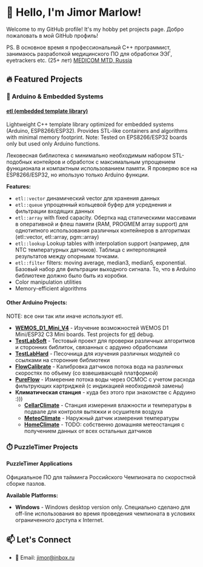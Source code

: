 # 👋 Hello, I'm Jimor Marlow!

Welcome to my GitHub profile! It's my hobby pet projects page.
Добро пожаловать в мой GitHub профиль! 

PS. В основное время я профессиональный C++ программист, занимаюсь разработкой медицинского ПО для обработки ЭЭГ, eyetrackers etc. (25+ лет) [MEDICOM MTD, Russia](https://medicom-mtd.com/)

## 🔥 Featured Projects

### 🎯 Arduino & Embedded Systems

#### **[etl (embedded template library)](https://github.com/JimorMarlow/WEMOS_D1_Mini_V4)**
Lightweight C++ template library optimized for embedded systems (Arduino, ESP8266/ESP32). Provides STL-like containers and algorithms with minimal memory footprint. Note: Tested on EPS8266/ESP32 boards only but used only Arduino functions.

Лековесная библиотека с минимально необходимым набором STL-подобных контейров и обработок с максимальным упрощением функционала и компактным использованием памяти. Я проверяю все на ESP8266/ESP32, но ипользую только Arduino функции.

**Features:**
- `etl::vector` динамический vector для хранения данных
- `etl::queue` упрощенный кольцевой буфер для усреднения и фильтрации входящих данных
- `etl::array` with fixed capacity. Обертка над статическими массивами в оперативной и флеш памяти (RAM, PROGMEM array support) для однотипного использования различных контейнеров в алгоритмах (etl::vector, etl::array, pgm::array)
- `etl::lookup` Lookup tables with interpolation support (например, для NTC температурных датчиков). Таблица с интерполяцией результатов между опорными точками.
- `etl::filter` filters: moving average, median3, median5, exponential. Базовый набор для фильтрации выходного сигнала. То, что в Arduino библиотеке должно было быть из коробки.
- Color manipulation utilities
- Memory-efficient algorithms

#### **Other Arduino Projects:**
NOTE: все они так или иначе используют etl.
- **[WEMOS_D1_Mini_V4](https://github.com/JimorMarlow/WEMOS_D1_Mini_V4)** - Изучение возможностей WEMOS D1 Mini/ESP32 C3 Mini boards. Test projects for [etl](https://github.com/JimorMarlow/WEMOS_D1_Mini_V4) debug.
- **[TestLabSoft](https://github.com/JimorMarlow/TestLabSoft)** - Тестовый проект для проверки различных алгоритмов и сторонних библиток, связанных с ардуино обработками
- **[TestLabHard](https://github.com/JimorMarlow/TestLabHard)** - Песочница для изучения различных модулей со ссылками на сторонние библиотеки
- **[FlowCalibrate](https://github.com/JimorMarlow/FlowCalibrate)** - Калибровка датчиков потока вода на различных скоростях по объему (со взвешивающей платформой)
- **[PureFlow](https://github.com/JimorMarlow/PureFlow)** - Измерение потока воды через ОСМОС с учетом расхода фильтрующих картриджей (с индикацией необходимой замены)
- **Климатическая станция** - куда без этого при знакомстве с Ардуино :)))
  - **[CellarClimate](https://github.com/JimorMarlow/CellarClimate)** - Станция измерения влажности и температуры в подвале для контроля вытяжки и осушителя воздуха
  - **[MeteoClimate](https://github.com/JimorMarlow/MeteoClimate)** - Наружный датчик измерения температуры
  - **[HomeClimate](https://github.com/JimorMarlow/HomeClimate)** - TODO: собственно домашняя метеостанция с получением данных от всех остальных датчиков

### ⏱️ PuzzleTimer Projects

#### **PuzzleTimer Applications**
Официальное ПО для тайминга Российского Чемпионата по скоростной сборке пазлов.

**Available Platforms:**
- **Windows** - Windows desktop version only. Специально сделано для off-line использования во время проведения чемпионата в условиях ограниченного доступа к Internet.
<!--
## 📈 GitHub Stats

![Your GitHub stats](https://github-readme-stats.vercel.app/api?username=JimorMarlow&show_icons=true&theme=radical)

![Top Languages](https://github-readme-stats.vercel.app/api/top-langs/?username=JimorMarlow&layout=compact&theme=radical)
-->

## 📫 Let's Connect

- 📧 Email: jimor@inbox.ru
